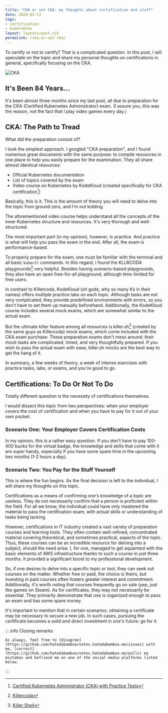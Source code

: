 ```yaml
---
title: "CKA or not CKA: my thoughts about certification and stuff"
date: 2024-03-13
tags:
- certification
- kubernetes
layout: layouts/post.njk
permalink: /cka-or-not-cka/
---
```

To certify or not to certify? That is a complicated question. In this post, I will speculate on the topic and share my personal thoughts on certifications in general, specifically focusing on the CKA.

<!-- more -->

![CKA](/assets/2024-03-13-cka-or-not-cka.webp)

## It's Been 84 Years…

It's been almost three months since my last post, all due to preparation for the CKA (Certified Kubernetes Administrator) exam. (I assure you, this was the reason, not the fact that I play video games every day.)

## CKA: The Path to Tread

What did the preparation consist of?

I took the simplest approach. I googled "CKA preparation", and I found numerous great documents with the same purpose: to compile resources in one place to help you easily prepare for the examination. They all share almost identical resources:

- Official Kubernetes documentation
- List of topics covered by the exam
- Video course on Kubernetes by KodeKloud (created specifically for CKA certification[^1])

Basically, this is it. This is the amount of theory you will need to delve into the topic from ground zero, and I'm not kidding.

The aforementioned video course helps understand all the concepts of the inner Kubernetes structure and resources. It's very thorough and well-structured.

The most important part (in my opinion), however, is practice. And practice is what will help you pass the exam in the end. After all, the exam is performance-based.

To properly prepare for the exam, one must be familiar with the terminal and all basic `kubectl` commands. In this regard, I found the KLLRCODA playgrounds[^2] very helpful. Besides having scenario-based playgrounds, they also have an open free-for-all playground, although time-limited for free users.

In contrast to Killercoda, KodeKloud (oh gods, why so many Ks in their names) offers multiple practice labs on each topic. Although tasks are not very complicated, they provide predefined environments with errors, so you don't have to set them up manually beforehand. Additionally, the KodeKloud course includes several mock exams, which are somewhat similar to the actual exam.

But the ultimate killer feature among all resources is killer.sh[^3] (created by the same guys as Killercoda) mock exams, which come included with the CKA exam purchase. These preparation exams don't mess around: their mock tasks are complicated, timed, and very thoughtfully prepared. If you wish to pass the actual exam with ease, killer.sh mocks are the best way to get the hang of it.

In summary, a few weeks of theory, a week of intense exercises with practice tasks, labs, or exams, and you're good to go.

## Certifications: To Do Or Not To Do

Totally different question is the necessity of certifications themselves.

I would dissect this topic from two perspectives: when your employer covers the cost of certification and when you have to pay for it out of your own pocket.

### Scenario One: Your Employer Covers Certification Costs

In my opinion, this is a rather easy question. If you don't have to pay 100-400 bucks for the virtual badge, the knowledge and skills that come with it are super handy, especially if you have some spare time in the upcoming two months (1-2 hours a day).

### Scenario Two: You Pay for the Stuff Yourself

This is where the fun begins. As the final decision is left to the individual, I will share my thoughts on this topic.

Certifications as a means of confirming one's knowledge of a topic are useless. They do not necessarily confirm that a person is proficient within the field. For all we know, the individual could have only mastered the material to pass the certification exam, with actual skills or understanding of tasks being lacking.

However, certifications in IT industry created a vast variety of preparation courses and learning tools. They often contain well-refined, concentrated material covering theoretical, and sometimes practical, aspects of the topic. Thus, these courses can be an incredible resource for delving into a subject, should the need arise. I, for one, managed to get aquainted with the basic elements of AWS infrastructure thanks to such a course in just three months. It provided a significant boost to my professional development.

So, if one desires to delve into a specific topic or tool, they can seek out courses on the matter. Whether free or paid, the choice is theirs, but investing in paid courses often fosters greater interest and commitment. Additionally, it's worth noting that courses frequently go on sale (yep, just like games on Steam). As for certificates, they may not necessarily be essential. They primarily demonstrate that one is organized enough to pass an exam and has some spare money.

It's important to mention that in certain scenarios, obtaining a certificate may be necessary to secure a new job. In such cases, pursuing the certificate becomes a solid and direct investment in one's future: go for it.

::: info Closing remarks

    As always, feel free to [disagree](https://github.com/hatedabamboo/notes.hatedabamboo.me/issues) with me, [correct](https://github.com/hatedabamboo/notes.hatedabamboo.me/pulls) my mistakes and befriend me on one of the social media platforms listed below.

:::

[^1]: [Certified Kubernetes Administrator (CKA) with Practice Tests](https://www.udemy.com/course/certified-kubernetes-administrator-with-practice-tests/)
[^2]: [Killercoda](https://killercoda.com/)
[^3]: [Killer Shell](https://killer.sh/)
